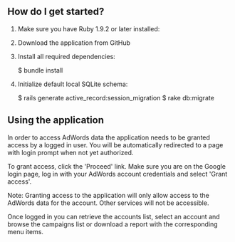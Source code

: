 
How do I get started?
---------------------

1. Make sure you have Ruby 1.9.2 or later installed:

2. Download the application from GitHub

3. Install all required dependencies:

    $ bundle install

6. Initialize default local SQLite schema:

    $ rails generate active_record:session_migration
    $ rake db:migrate



Using the application
---------------------

In order to access AdWords data the application needs to be granted access by a
logged in user. You will be automatically redirected to a page with login prompt
when not yet authorized.

To grant access, click the 'Proceed' link. Make sure you are on the Google login
page, log in with your AdWords account credentials and select 'Grant access'.

Note: Granting access to the application will only allow access to the AdWords
data for the account. Other services will not be accessible.

Once logged in you can retrieve the accounts list, select an account and browse
the campaigns list or download a report with the corresponding menu items.
